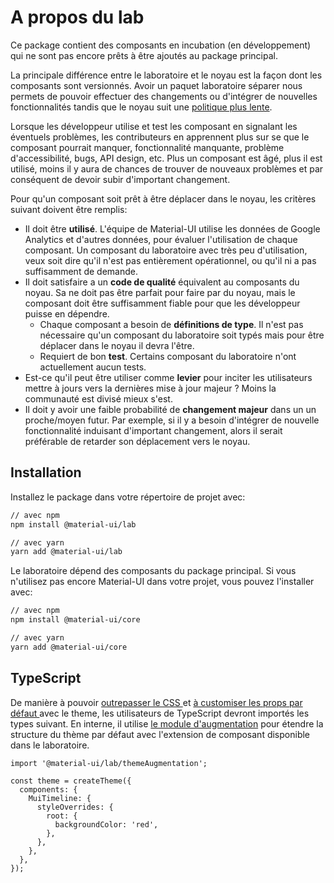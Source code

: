# A propos du lab

<p class="description">Ce package contient des composants en incubation (en développement) qui ne sont pas encore prêts à être ajoutés au package principal.</p>

La principale différence entre le laboratoire et le noyau est la façon dont les composants sont versionnés. Avoir un paquet laboratoire séparer nous permets de pouvoir effectuer des changements ou d'intégrer de nouvelles fonctionnalités tandis que le noyau suit une [politique plus lente](https://material-ui.com/versions/#release-frequency).

Lorsque les développeur utilise et test les composant en signalant les éventuels problèmes, les contributeurs en apprennent plus sur se que le composant pourrait manquer, fonctionnalité manquante, problème d'accessibilité, bugs, API design, etc. Plus un composant est âgé, plus il est utilisé, moins il y aura de chances de trouver de nouveaux problèmes et par conséquent de devoir subir d'important changement.

Pour qu'un composant soit prêt à être déplacer dans le noyau, les critères suivant doivent être remplis:

- Il doit être **utilisé**. L'équipe de Material-UI utilise les données de Google Analytics et d'autres données, pour évaluer l'utilisation de chaque composant. Un composant du laboratoire avec très peu d'utilisation, veux soit dire qu'il n'est pas entièrement opérationnel, ou qu'il ni a pas suffisamment de demande.
- Il doit satisfaire a un  **code de qualité** équivalent au composants du noyau. Sa ne doit pas être parfait pour faire par du noyau, mais le composant doit être suffisamment fiable pour que les développeur puisse en dépendre.
  - Chaque composant a besoin de **définitions de type**. Il n'est pas nécessaire qu'un composant du laboratoire soit typés mais pour être déplacer dans le noyau il devra l'être.
  - Requiert de bon **test**. Certains composant du laboratoire n'ont actuellement aucun tests.
- Est-ce qu'il peut être utiliser comme **levier** pour inciter les utilisateurs mettre à jours vers la dernières mise à jour majeur ? Moins la communauté est divisé mieux s'est.
- Il doit y avoir une faible probabilité de **changement majeur** dans un un proche/moyen futur. Par exemple, si il y a besoin d'intégrer de nouvelle fonctionnalité induisant d'important changement, alors il serait préférable de retarder son déplacement vers le noyau.

## Installation

Installez le package dans votre répertoire de projet avec:

```sh
// avec npm
npm install @material-ui/lab

// avec yarn
yarn add @material-ui/lab
```

Le laboratoire dépend des composants du package principal. Si vous n'utilisez pas encore Material-UI dans votre projet, vous pouvez l'installer avec:

```sh
// avec npm
npm install @material-ui/core

// avec yarn
yarn add @material-ui/core
```

## TypeScript

De manière à pouvoir [ outrepasser le CSS ](/customization/theme-components/#global-style-overrides) et [ à customiser les props par défaut ](/customization/theme-components/#default-props) avec le theme, les utilisateurs de TypeScript devront importés les types suivant. En interne, il utilise [le module d'augmentation](/guides/typescript/#customization-of-theme) pour étendre la structure du thème par défaut avec l'extension de composant disponible dans le laboratoire.

```tsx
import '@material-ui/lab/themeAugmentation';

const theme = createTheme({
  components: {
    MuiTimeline: {
      styleOverrides: {
        root: {
          backgroundColor: 'red',
        },
      },
    },
  },
});
```
